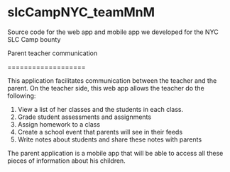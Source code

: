 slcCampNYC_teamMnM
==================

Source code for the web app and mobile app we developed for the NYC SLC Camp bounty

Parent teacher communication

===================


This application facilitates communication between the 
teacher and the parent. On the teacher side, this web app
allows the teacher do the following: 

1) View a list of her classes and the students in each class.
2) Grade student assessments and assignments
3) Assign homework to a class
4) Create a school event that parents will see in their feeds
5) Write notes about students and share these notes with parents

The parent application is a mobile app that will be able to access
all these pieces of information about his children.